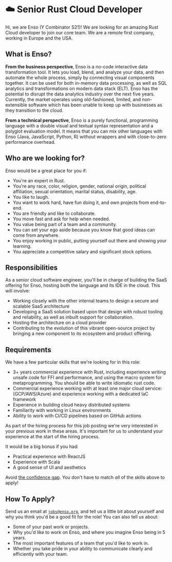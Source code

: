 # ☁️ Senior Rust Cloud Developer

Hi, we are Enso (Y Combinator S21)! We are looking for an amazing Rust Cloud 
developer to join our core team. We are a remote first company, working in 
Europe and the USA.

## What is Enso?

**From the business perspective**, Enso is a no-code interactive data transformation
tool. It lets you load, blend, and analyze your data, and then automate the 
whole process, simply by connecting visual components together. It can be used for
both in-memory data processing, as well as SQL analytics and transformations on modern
data stack (ELT). Enso has the potential to disrupt the data analytics industry over the next five years. 
Currently, the market operates using old-fashioned, limited, and non-extensible
software which has been unable to keep up with businesses as they transition to 
the cloud.

**From a technical perspective**, Enso is a purely functional, programming 
language with a double visual and textual syntax representation and a polyglot
evaluation model. It means that you can mix other languages with Enso (Java, 
JavaScript, Python, R) without wrappers and with close-to-zero performance overhead.

## Who are we looking for?

Enso would be a great place for you if:

- You're an expert in Rust.
- You’re any race, color, religion, gender, national origin, political affiliation, 
  sexual orientation, marital status, disability, age.
- You like to laugh.
- You want to work hard, have fun doing it, and own projects from end-to-end.
- You are friendly and like to collaborate.
- You move fast and ask for help when needed.
- You value being part of a team and a community.
- You can set your ego aside because you know that good ideas can come from anywhere.
- You enjoy working in public, putting yourself out there and showing your learning.
- You appreciate a competitive salary and significant stock options.


## Responsibilities

As a senior cloud software engineer, you'll be in charge of building the SaaS offering for Enso,
hosting both the language and its IDE in the cloud. This will involve:

- Working closely with the other internal teams to design a secure and scalable SaaS architecture
- Developing a SaaS solution based upon that design with robust tooling and reliability, as well as
  inbuilt support for collaboration.
- Hosting the architecture on a cloud provider
- Contributing to the evolution of this vibrant open-source project by bringing a new component to
  its ecosystem and product offering.


## Requirements

We have a few particular skills that we're looking for in this role:

- 3+ years commercial experience with Rust, including experience writing
  unsafe code for FFI and performance, and using the macro system for
  metaprogramming. You should be able to write idiomatic rust code.
- Commercial experience working with at least one major cloud service: (GCP/AWS/Azure) and
  experience working with a dedicated IaC framework
- Experience in building cloud heavy distributed systems
- Familiarity with working in Linux environments
- Ability to work with CI/CD pipelines based on GitHub actions

As part of the hiring process for this job posting we're very interested
in your previous work in these areas. It's important for us to
understand your experience at the start of the hiring process.

It would be a big bonus if you had:

- Practical experience with ReactJS
- Experience with Scala
- A good sense of UI and aesthetics

Avoid [the confidence gap](https://www.forbes.com/sites/womensmedia/2014/04/28/act-now-to-shrink-the-confidence-gap/).
You don't have to match _all_ of the skills above to apply!

## How To Apply?

Send us an email at [`jobs@enso.org`](mailto:jobs@enso.org), and tell us a
little bit about yourself and why you think you'd be a good fit for the role!
You can also tell us about:

- Some of your past work or projects.
- Why you'd like to work on Enso, and where you imagine Enso being in 5 years.
- The most important features of a team that you'd like to work in.
- Whether you take pride in your ability to communicate clearly and efficiently
  with your team.